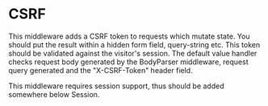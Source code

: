 # CSRF

This middleware adds a CSRF token to requests which mutate state. You should put the result within a hidden form
field, query-string etc. This token should be validated against the visitor's session.
The default value handler checks request body generated by the BodyParser middleware, request query generated and
the "X-CSRF-Token" header field.

This middleware requires session support, thus should be added somewhere below Session.